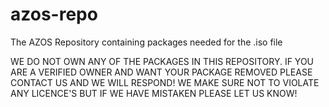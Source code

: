# azos-repo
The AZOS Repository containing packages needed for the .iso file

WE DO NOT OWN ANY OF THE PACKAGES IN THIS REPOSITORY. IF YOU ARE A VERIFIED OWNER AND WANT YOUR PACKAGE REMOVED PLEASE CONTACT US AND WE WILL RESPOND! WE MAKE SURE NOT TO VIOLATE ANY LICENCE'S BUT IF WE HAVE MISTAKEN PLEASE LET US KNOW! 
